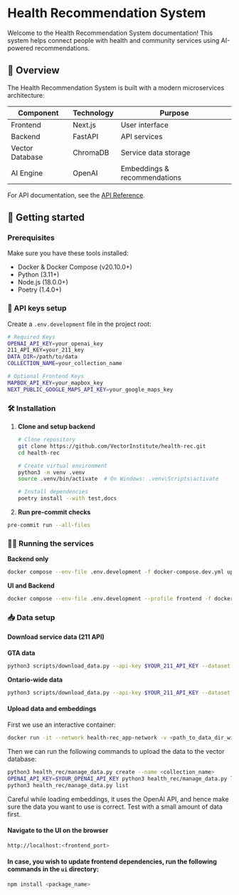 

# Health Recommendation System

Welcome to the Health Recommendation System documentation! This system helps connect people with health and community services using AI-powered recommendations.

## 🌟 Overview

The Health Recommendation System is built with a modern microservices architecture:

| Component | Technology | Purpose |
|-----------|------------|----------|
| Frontend | Next.js | User interface |
| Backend | FastAPI | API services |
| Vector Database | ChromaDB | Service data storage |
| AI Engine | OpenAI | Embeddings & recommendations |

For API documentation, see the [API Reference](https://vectorinstitute.github.io/health-rec/api.html).

## 🚀 Getting started

### Prerequisites

Make sure you have these tools installed:

- Docker & Docker Compose (v20.10.0+)
- Python (3.11+)
- Node.js (18.0.0+)
- Poetry (1.4.0+)

### 🔑 API keys setup

Create a `.env.development` file in the project root:

```bash
# Required Keys
OPENAI_API_KEY=your_openai_key
211_API_KEY=your_211_key
DATA_DIR=/path/to/data
COLLECTION_NAME=your_collection_name

# Optional Frontend Keys
MAPBOX_API_KEY=your_mapbox_key
NEXT_PUBLIC_GOOGLE_MAPS_API_KEY=your_google_maps_key
```

### 🛠️ Installation

1. **Clone and setup backend**
   ```bash
   # Clone repository
   git clone https://github.com/VectorInstitute/health-rec.git
   cd health-rec

   # Create virtual environment
   python3 -m venv .venv
   source .venv/bin/activate  # On Windows: .venv\Scripts\activate

   # Install dependencies
   poetry install --with test,docs
   ```

2. **Run pre-commit checks**

```bash
pre-commit run --all-files
```

### 🏃‍♂️ Running the services

**Backend only**

```bash
docker compose --env-file .env.development -f docker-compose.dev.yml up
```

**UI and Backend**

```bash
docker compose --env-file .env.development --profile frontend -f docker-compose.dev.yml up
```

### 📥 Data setup

#### Download service data (211 API)

**GTA data**

```bash
python3 scripts/download_data.py --api-key $YOUR_211_API_KEY --dataset on --is-gta --data-dir <path_to_data_dir>
```

**Ontario-wide data**

```bash
python3 scripts/download_data.py --api-key $YOUR_211_API_KEY --dataset on --data-dir <path_to_data_dir>
```

#### Upload data and embeddings

First we use an interactive container:

```bash
docker run -it --network health-rec_app-network -v <path_to_data_dir_with_json_files>:/data -v `pwd`:/workspace -w /workspace vectorinstitute/health-rec:backend-dev-latest bash
```

Then we can run the following commands to upload the data to the vector database:

```bash
python3 health_rec/manage_data.py create --name <collection_name>
OPENAI_API_KEY=$YOUR_OPENAI_API_KEY python3 health_rec/manage_data.py load --name <collection_name> --data_dir /data --load_embeddings
python3 health_rec/manage_data.py list
```

Careful while loading embeddings, it uses the OpenAI API, and hence make sure the data you want to use is correct. Test with a small amount of data first.

#### Navigate to the UI on the browser

```bash
http://localhost:<frontend_port>
```

#### In case, you wish to update frontend dependencies, run the following commands in the `ui` directory:

```bash
npm install <package_name>
```
